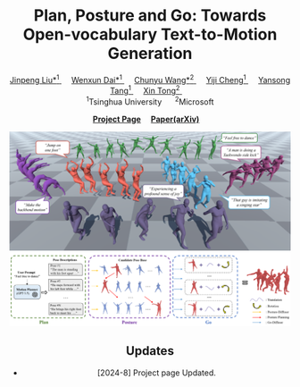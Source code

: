 <div align="center">
<h1>
  Plan, Posture and Go: Towards Open-vocabulary Text-to-Motion Generation
</h1>

<div>
    <a href="https://moonsliu.github.io/">
        Jinpeng Liu*<sup>1</sup>
    </a>&emsp;
    <!-- </br>Tsinghua University -->
    <a href="https://github.com/Dai-Wenxun">
        Wenxun Dai*<sup>1</sup>
    </a>&emsp;
    <!-- </br>Tsinghua University -->
    <a href="https://www.chunyuwang.org/">
        Chunyu Wang*<sup>2</sup>
    </a>&emsp;
    <!-- </br>Tsinghua University -->
    <a href="https://www.linkedin.com/in/yiji-cheng-a8b922213/">
        Yiji Cheng<sup>1</sup>
    </a>&emsp;
    <!-- </br>Tsinghua University -->
    <a href="https://andytang15.github.io/">
        Yansong Tang<sup>1</sup>
    </a>&emsp;
    <!-- </br>Tsinghua University -->
    <a href="https://www.microsoft.com/en-us/research/people/xtong/">
        Xin Tong<sup>2</sup>
    </a>
    <!-- </br>Tsinghua University -->
    </li>&emsp;
    <br>
    <sup>1</sup>Tsinghua University &nbsp;&nbsp;&nbsp;&nbsp; <sup>2</sup>Microsoft
</div>

<strong><a href='https://moonsliu.github.io/Pro-Motion/' target='_blank'>Project Page</a></strong>&emsp;
<strong><a href='https://arxiv.org/pdf/2312.14828.pdf'>Paper(arXiv)</a></strong>&emsp;

![teaser](images/teaser.png)
![pipeline](images/method.png)

## Updates
- [2024-8] Project page Updated.